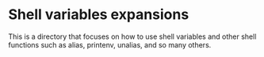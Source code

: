 # Shell variables expansions
This is a directory that focuses on how to use shell variables and other shell functions such as alias, printenv, unalias, and so many others.